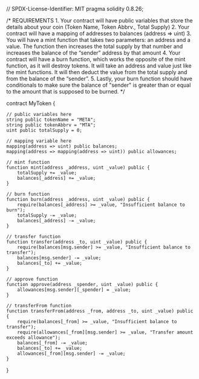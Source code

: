 // SPDX-License-Identifier: MIT
pragma solidity 0.8.26;

/*
    REQUIREMENTS
    1. Your contract will have public variables that store the details about your coin (Token Name, Token Abbrv., Total Supply)
    2. Your contract will have a mapping of addresses to balances (address => uint)
    3. You will have a mint function that takes two parameters: an address and a value. 
       The function then increases the total supply by that number and increases the balance 
       of the “sender” address by that amount
    4. Your contract will have a burn function, which works the opposite of the mint function, as it will destroy tokens. 
       It will take an address and value just like the mint functions. It will then deduct the value from the total supply 
       and from the balance of the “sender”.
    5. Lastly, your burn function should have conditionals to make sure the balance of "sender" is greater than or equal 
       to the amount that is supposed to be burned.
*/

contract MyToken {

    // public variables here
    string public tokenName = "META";
    string public tokenAbbrv = "MTA";
    uint public totalSupply = 0;

    // mapping variable here
    mapping(address => uint) public balances;
    mapping(address => mapping(address => uint)) public allowances;

    // mint function
    function mint(address _address, uint _value) public {
        totalSupply += _value;
        balances[_address] += _value;
    }

    // burn function
    function burn(address _address, uint _value) public {
        require(balances[_address] >= _value, "Insufficient balance to burn");
        totalSupply -= _value;
        balances[_address] -= _value;
    }

    // transfer function
    function transfer(address _to, uint _value) public {
        require(balances[msg.sender] >= _value, "Insufficient balance to transfer");
        balances[msg.sender] -= _value;
        balances[_to] += _value;
    }

    // approve function
    function approve(address _spender, uint _value) public {
        allowances[msg.sender][_spender] = _value;
    }

    // transferFrom function
    function transferFrom(address _from, address _to, uint _value) public {
        require(balances[_from] >= _value, "Insufficient balance to transfer");
        require(allowances[_from][msg.sender] >= _value, "Transfer amount exceeds allowance");
        balances[_from] -= _value;
        balances[_to] += _value;
        allowances[_from][msg.sender] -= _value;
    }
}
